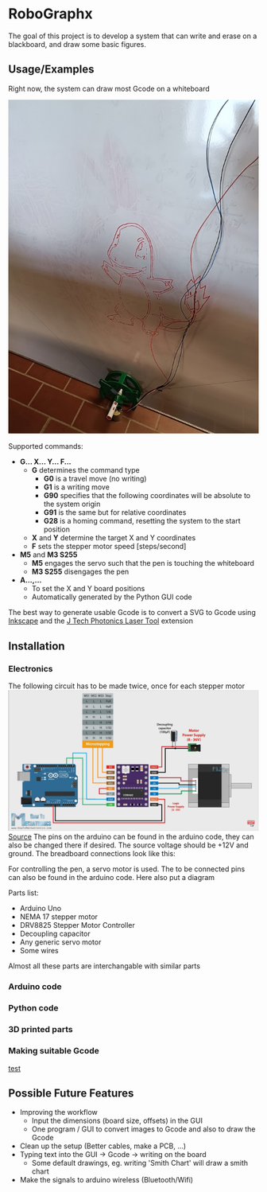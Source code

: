 
# RoboGraphx
The goal of this project is to develop a system that can write and erase on a blackboard, and draw some basic figures.

## Usage/Examples

Right now, the system can draw most Gcode on a whiteboard

![example](./pictures/charmander.jpg)


Supported commands: 
- **G... X... Y... F...**
    - **G** determines the command type
        - **G0** is a travel move (no writing)
        - **G1** is a writing move
        - **G90** specifies that the following coordinates will be absolute to the system origin
        - **G91** is the same but for relative coordinates
        - **G28** is a homing command, resetting the system to the start position
    - **X** and **Y** determine the target X and Y coordinates
    - **F** sets the stepper motor speed [steps/second]
- **M5** and **M3 S255**
    - **M5** engages the servo such that the pen is touching the whiteboard
    - **M3 S255** disengages the pen
- **A...,...**
    - To set the X and Y board positions
    - Automatically generated by the Python GUI code

The best way to generate usable Gcode is to convert a SVG to Gcode using [Inkscape](https://inkscape.org/) and the [J Tech Photonics Laser Tool](https://github.com/JTechPhotonics/J-Tech-Photonics-Laser-Tool) extension


## Installation

### Electronics
The following circuit has to be made twice, once for each stepper motor
![circuit](./pictures/circuit.png)
[Source](https://howtomechatronics.com/tutorials/arduino/stepper-motors-and-arduino-the-ultimate-guide/)
The pins on the arduino can be found in the arduino code, they can also be changed there if desired. The source voltage should be +12V and ground. The breadboard connections look like this:

For controlling the pen, a servo motor is used. The to be connected pins can also be found in the arduino code. Here also put a diagram

Parts list:
 - Arduino Uno
 - NEMA 17 stepper motor
 - DRV8825 Stepper Motor Controller
 - Decoupling capacitor
 - Any generic servo motor
 - Some wires

Almost all these parts are interchangable with similar parts
### Arduino code
### Python code
### 3D printed parts
### Making suitable Gcode
[test](./documents/gcode-guide.pdf)
## Possible Future Features

- Improving the workflow
    - Input the dimensions (board size, offsets) in the GUI
    - One program / GUI to convert images to Gcode and also to draw the Gcode
- Clean up the setup (Better cables, make a PCB, ...)
- Typing text into the GUI -> Gcode -> writing on the board
    - Some default drawings, eg. writing 'Smith Chart' will draw a smith chart
- Make the signals to arduino wireless (Bluetooth/Wifi)
